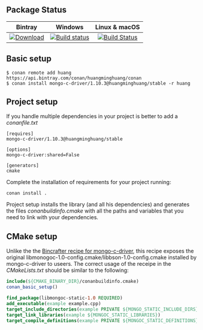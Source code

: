 ## Package Status

| Bintray | Windows | Linux & macOS |
|:--------:|:---------:|:-----------------:|
|[![Download](https://api.bintray.com/packages/huangminghuang/conan/mongo-c-driver%3Ahuangminghuang/images/download.svg) ](https://bintray.com/huangminghaung/conan/mongo-c-driver%3Ahuangminghuang/_latestVersion)|[![Build status](https://ci.appveyor.com/api/projects/status/github/huangminghuang/conan-mongo-c-driver?svg=true)](https://ci.appveyor.com/project/huangminghuang/conan-mongo-c-driver)|[![Build Status](https://travis-ci.org/huangminghuang/conan-mongo-c-driver.svg)](https://travis-ci.org/huangminghuang/conan-mongo-c-driver)|


## Basic setup

    $ conan remote add huang https://api.bintray.com/conan/huangminghuang/conan 
    $ conan install mongo-c-driver/1.10.3@huangminghuang/stable -r huang
    
## Project setup

If you handle multiple dependencies in your project is better to add a *conanfile.txt*
    
    [requires]
    mongo-c-driver/1.10.3@huangminghuang/stable

    [options]
    mongo-c-driver:shared=False
    
    [generators]
    cmake

Complete the installation of requirements for your project running:</small></span>

    conan install . 

Project setup installs the library (and all his dependencies) and generates the files *conanbuildinfo.cmake* with all the 
paths and variables that you need to link with your dependencies.

## CMake setup

Unlike the the [Bincrafter recipe for mongo-c-driver](https://bintray.com/bincrafters/public-conan/mongo-c-driver%3Abincrafters/1.11.0%3Astable), this recipe exposes the original libmonogoc-1.0-config.cmake/libbson-1.0-config.cmake installed by mongo-c-driver to useers. The correct usage of the receipe in the *CMakeLists.txt* should be similar to the following: 

```cmake
include(${CMAKE_BINARY_DIR}/conanbuildinfo.cmake)
conan_basic_setup()

find_package(libmongoc-static-1.0 REQUIRED)
add_executable(example example.cpp)
target_include_directories(example PRIVATE ${MONGO_STATIC_INCLUDE_DIRS})
target_link_libraries(example ${MONGOC_STATIC_LIBRARIES})
target_compile_definitions(example PRIVATE ${MONGOC_STATIC_DEFINITIONS})
 
```
